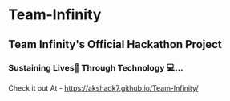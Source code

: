 # Team-Infinity

## Team Infinity's Official Hackathon Project


### Sustaining Lives🌲 Through Technology 💻...

Check it out At - https://akshadk7.github.io/Team-Infinity/
